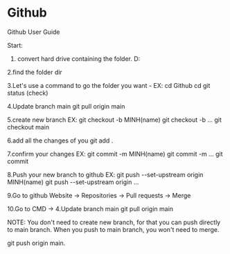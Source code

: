 # Github
Github User Guide

Start:
1. convert hard drive containing the folder.
D: 

2.find the folder
dir

3.Let's use a command to go the folder you want - EX: cd Github
cd
git status (check)

4.Update branch main
git pull origin main

5.create new branch EX: git checkout -b MINH(name)
git checkout -b ...
git checkout main

6.add all the changes of you
git add .

7.confirm your changes EX: git commit -m MINH(name)
git commit -m ...
git commit

8.Push your new branch to github EX: git push --set-upstream origin MINH(name)
git push --set-upstream origin ...

9.Go to github Website -> Repositories -> Pull requests -> Merge

10.Go to CMD -> 4.Update branch main
git pull origin main

NOTE: You don't need to create new branch, for that you can push directly to main branch.
When you push to main branch, you won't need to merge.

git push origin main.


